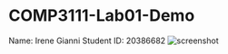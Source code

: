 # COMP3111-Lab01-Demo
Name: Irene Gianni
Student ID: 20386682
![screenshot](https://user-images.githubusercontent.com/47808740/53074385-961c2600-3525-11e9-8395-20b7678404e1.png)
